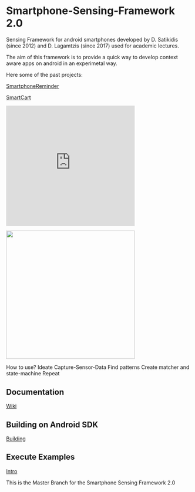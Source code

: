 # Smartphone-Sensing-Framework 2.0
Sensing Framework for android smartphones developed by D. Satikidis (since 2012) and D. Lagamtzis (since 2017) used for academic lectures.

The aim of this framework is to provide a quick way to develop context aware apps on android in an experimetal way.

Here some of the past projects:

[SmartphoneReminder](https://www.hackster.io/43563/smartphone-reminder-5fb580)

[SmartCart](https://www.hackster.io/dcse-team-b/smart-cart-09155f)

<iframe frameborder='0' height='327.5' scrolling='no' src='https://www.hackster.io/dcse-team-b/smart-cart-09155f/embed' width='350'></iframe>

<p align="left">
  <img src="https://hackster.imgix.net/uploads/attachments/294695/f2f2f2_bT0h7rkQqg.jpg?auto=compress%2Cformat&w=900&h=675&fit=min" width="350"/>
</p>

How to use?
  Ideate
  Capture-Sensor-Data
  Find patterns
  Create matcher and state-machine
  Repeat
  
## Documentation
[Wiki](https://github.com/MrDio/Smartphone-Sensing-Framework/wiki/Systemoverview)

## Building on Android SDK
[Building](https://github.com/MrDio/Smartphone-Sensing-Framework/wiki/Building-with-Android-SDK)

## Execute Examples

[Intro](https://github.com/MrDio/Smartphone-Sensing-Framework/wiki/Execute-Example)


This is the Master Branch for the Smartphone Sensing Framework 2.0
